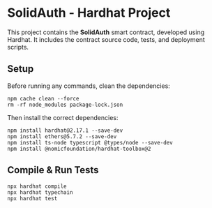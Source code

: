 # SolidAuth - Hardhat Project

This project contains the **SolidAuth** smart contract, developed using Hardhat. It includes the contract source code, tests, and deployment scripts.

## Setup

Before running any commands, clean the dependencies:

```shell
npm cache clean --force
rm -rf node_modules package-lock.json
```

Then install the correct dependencies:

```shell
npm install hardhat@2.17.1 --save-dev
npm install ethers@5.7.2 --save-dev
npm install ts-node typescript @types/node --save-dev
npm install @nomicfoundation/hardhat-toolbox@2
```

## Compile & Run Tests

```shell
npx hardhat compile
npx hardhat typechain
npx hardhat test
```